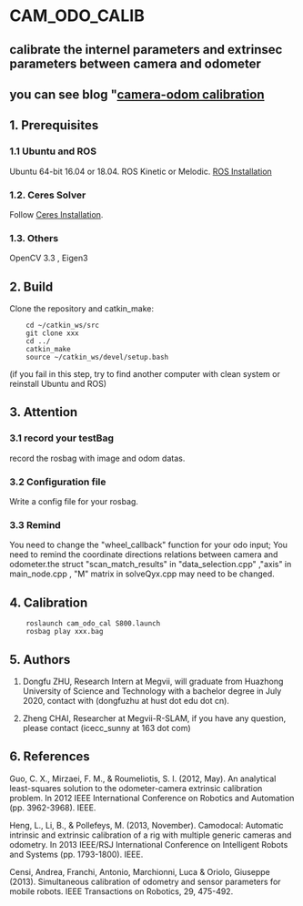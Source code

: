 # CAM_ODO_CALIB
## calibrate the internel parameters and extrinsec parameters between camera and odometer

## you can see blog "[camera-odom calibration](https://blog.csdn.net/wq1psa78/article/details/103512283)

## 1. Prerequisites
### 1.1 **Ubuntu** and **ROS**
Ubuntu 64-bit 16.04 or 18.04.
ROS Kinetic or Melodic. [ROS Installation](http://wiki.ros.org/ROS/Installation)


### 1.2. **Ceres Solver**
Follow [Ceres Installation](http://ceres-solver.org/installation.html).

### 1.3. **Others**
OpenCV 3.3 , Eigen3



## 2. Build
Clone the repository and catkin_make:
```
    cd ~/catkin_ws/src
    git clone xxx
    cd ../
    catkin_make
    source ~/catkin_ws/devel/setup.bash
```
(if you fail in this step, try to find another computer with clean system or reinstall Ubuntu and ROS)


## 3. Attention

### 3.1 record your testBag
record the rosbag with image and odom datas.

### 3.2 Configuration file
Write a config file for your rosbag.

### 3.3 Remind
You need to change the "wheel_callback" function for your odo input;
You need to remind the coordinate directions relations between camera and odometer.the struct "scan_match_results" in "data_selection.cpp" ,"axis" in main_node.cpp , "M" matrix in solveQyx.cpp may need to be changed.


## 4. Calibration

```
    roslaunch cam_odo_cal S800.launch
    rosbag play xxx.bag
```

## 5. Authors

1. Dongfu ZHU, Research Intern at Megvii, will graduate from Huazhong University of Science and Technology with a bachelor degree in July 2020, contact with  (dongfuzhu at hust dot edu dot cn).

2. Zheng CHAI, Researcher at Megvii-R-SLAM, if you have any question, please contact (icecc_sunny at 163 dot com)

## 6. References

Guo, C. X., Mirzaei, F. M., & Roumeliotis, S. I. (2012, May). An analytical least-squares solution to the odometer-camera extrinsic calibration problem. In 2012 IEEE International Conference on Robotics and Automation (pp. 3962-3968). IEEE.

Heng, L., Li, B., & Pollefeys, M. (2013, November). Camodocal: Automatic intrinsic and extrinsic calibration of a rig with multiple generic cameras and odometry. In 2013 IEEE/RSJ International Conference on Intelligent Robots and Systems (pp. 1793-1800). IEEE.

Censi, Andrea, Franchi, Antonio, Marchionni, Luca & Oriolo, Giuseppe (2013). Simultaneous calibration of odometry and sensor parameters for mobile robots. IEEE Transactions on Robotics, 29, 475-492.

